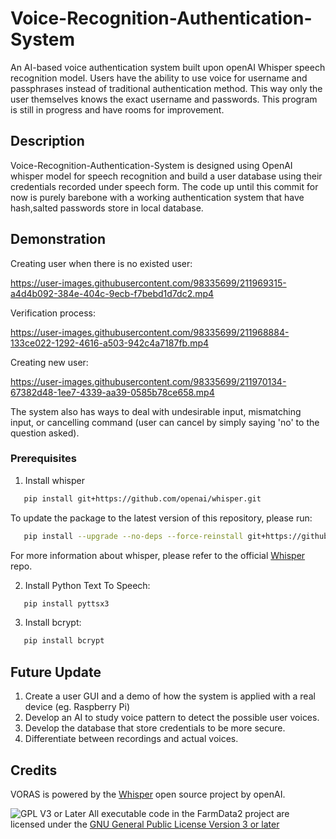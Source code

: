 # Voice-Recognition-Authentication-System #

An AI-based voice authentication system built upon openAI Whisper speech recognition model. Users have the ability to use voice for username and passphrases instead of traditional authentication method. This way only the user themselves knows the exact username and passwords. This program is still in progress and have rooms for improvement. 

## Description ##

Voice-Recognition-Authentication-System is designed using OpenAI whisper model for speech recognition and build a user database using their credentials recorded under speech form. The code up until this commit for now is purely barebone with a working authentication system that have hash,salted passwords store in local database. 

## Demonstration ##

Creating user when there is no existed user:

https://user-images.githubusercontent.com/98335699/211969315-a4d4b092-384e-404c-9ecb-f7bebd1d7dc2.mp4

Verification process:

https://user-images.githubusercontent.com/98335699/211968884-133ce022-1292-4616-a503-942c4a7187fb.mp4

Creating new user:

https://user-images.githubusercontent.com/98335699/211970134-67382d48-1ee7-4339-aa39-0585b78ce658.mp4

The system also has ways to deal with undesirable input, mismatching input, or cancelling command (user can cancel by simply saying 'no' to the question asked).

### Prerequisites ###

1. Install whisper 
```sh
   pip install git+https://github.com/openai/whisper.git 
   ```
To update the package to the latest version of this repository, please run:
```sh
   pip install --upgrade --no-deps --force-reinstall git+https://github.com/openai/whisper.git
   ```

For more information about whisper, please refer to the official [Whisper](https://github.com/openai/whisper) repo. 

2. Install Python Text To Speech:
```sh
   pip install pyttsx3
   ```

3. Install bcrypt:
```sh
   pip install bcrypt
   ```

## Future Update ##

1. Create a user GUI and a demo of how the system is applied with a real device (eg. Raspberry Pi)
2. Develop an AI to study voice pattern to detect the possible user voices.
3. Develop the database that store credentials to be more secure.
4. Differentiate between recordings and actual voices. 

## Credits ##

VORAS is powered by the [Whisper](https://github.com/openai/whisper) open source project by openAI.

![GPL V3 or Later](https://www.gnu.org/graphics/gplv3-or-later-sm.png "GPL V3 or later") All executable code in the FarmData2 project are licensed under the [GNU General Public License Version 3 or later](https://www.gnu.org/licenses/gpl.txt)

